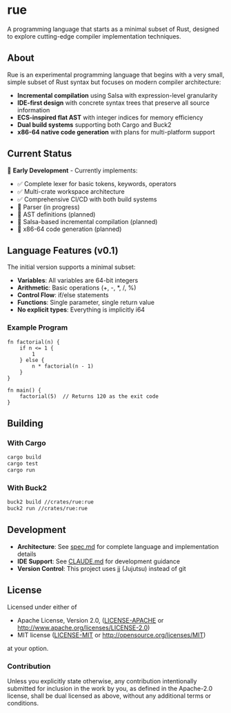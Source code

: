 # rue

A programming language that starts as a minimal subset of Rust, designed to explore cutting-edge compiler implementation techniques.

## About

Rue is an experimental programming language that begins with a very small, simple subset of Rust syntax but focuses on modern compiler architecture:

- **Incremental compilation** using Salsa with expression-level granularity
- **IDE-first design** with concrete syntax trees that preserve all source information
- **ECS-inspired flat AST** with integer indices for memory efficiency
- **Dual build systems** supporting both Cargo and Buck2
- **x86-64 native code generation** with plans for multi-platform support

## Current Status

🚧 **Early Development** - Currently implements:
- ✅ Complete lexer for basic tokens, keywords, operators
- ✅ Multi-crate workspace architecture  
- ✅ Comprehensive CI/CD with both build systems
- 🔧 Parser (in progress)
- 🔧 AST definitions (planned)
- 🔧 Salsa-based incremental compilation (planned)
- 🔧 x86-64 code generation (planned)

## Language Features (v0.1)

The initial version supports a minimal subset:
- **Variables**: All variables are 64-bit integers
- **Arithmetic**: Basic operations (+, -, *, /, %)
- **Control Flow**: if/else statements
- **Functions**: Single parameter, single return value
- **No explicit types**: Everything is implicitly i64

### Example Program

```rue
fn factorial(n) {
    if n <= 1 {
        1
    } else {
        n * factorial(n - 1)
    }
}

fn main() {
    factorial(5)  // Returns 120 as the exit code
}
```

## Building

### With Cargo
```bash
cargo build
cargo test
cargo run
```

### With Buck2
```bash
buck2 build //crates/rue:rue
buck2 run //crates/rue:rue
```

## Development

- **Architecture**: See [spec.md](./spec.md) for complete language and implementation details
- **IDE Support**: See [CLAUDE.md](./CLAUDE.md) for development guidance
- **Version Control**: This project uses jj (Jujutsu) instead of git

## License

Licensed under either of

 * Apache License, Version 2.0, ([LICENSE-APACHE](LICENSE-APACHE) or http://www.apache.org/licenses/LICENSE-2.0)
 * MIT license ([LICENSE-MIT](LICENSE-MIT) or http://opensource.org/licenses/MIT)

at your option.

### Contribution

Unless you explicitly state otherwise, any contribution intentionally submitted for inclusion in the work by you, as defined in the Apache-2.0 license, shall be dual licensed as above, without any additional terms or conditions.